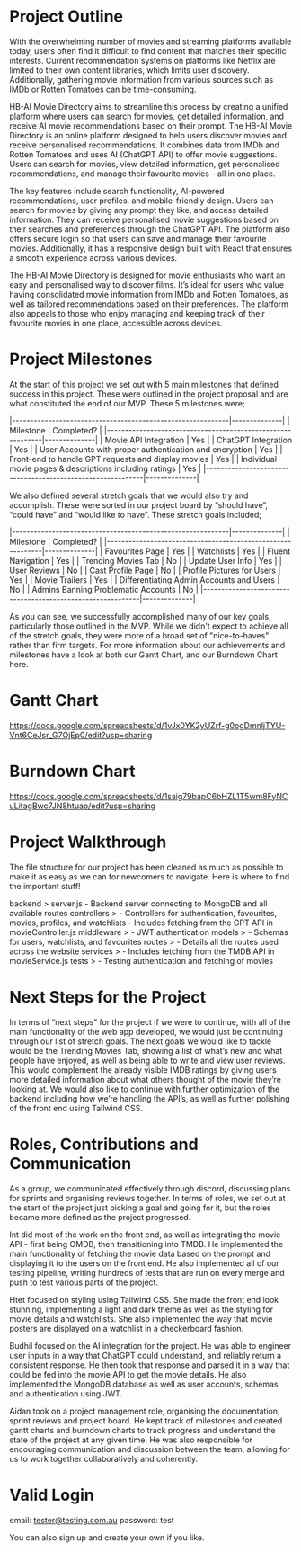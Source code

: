 
# Project Outline

With the overwhelming number of movies and streaming platforms available today, users often find it difficult to find content that matches their specific interests. Current recommendation systems on platforms like Netflix are limited to their own content libraries, which limits user discovery. Additionally, gathering movie information from various sources such as IMDb or Rotten Tomatoes can be time-consuming.

HB-AI Movie Directory aims to streamline this process by creating a unified platform where users can search for movies, get detailed information, and receive AI movie recommendations based on their prompt. The HB-AI Movie Directory is an online platform designed to help users discover movies and receive personalised recommendations. It combines data from IMDb and Rotten Tomatoes and uses AI (ChatGPT API) to offer movie suggestions. Users can search for movies, view detailed information, get personalised recommendations, and manage their favourite movies – all in one place.

The key features include search functionality, AI-powered recommendations, user profiles, and mobile-friendly design. Users can search for movies by giving any prompt they like, and access detailed information. They can receive personalised movie suggestions based on their searches and preferences through the ChatGPT API. The platform also offers secure login so that users can save and manage their favourite movies. Additionally, it has a responsive design built with React that ensures a smooth experience across various devices.

The HB-AI Movie Directory is designed for movie enthusiasts who want an easy and personalised way to discover films. It’s ideal for users who value having consolidated movie information from IMDb and Rotten Tomatoes, as well as tailored recommendations based on their preferences. The platform also appeals to those who enjoy managing and keeping track of their favourite movies in one place, accessible across devices.

# Project Milestones

At the start of this project we set out with 5 main milestones that defined success in this project. These were outlined in the project proposal and are what constituted the end of our MVP. These 5 milestones were;

|------------------------------------------------------------|--------------|
| Milestone                                                  |  Completed?  |
|------------------------------------------------------------|--------------|
| Movie API Integration                                      |      Yes     |
| ChatGPT Integration                                        |      Yes     |
| User Accounts with proper authentication and encryption    |      Yes     |
| Front-end to handle GPT requests and display movies        |      Yes     |
| Individual movie pages & descriptions including ratings    |      Yes     |
|------------------------------------------------------------|--------------|

We also defined several stretch goals that we would also try and accomplish. These were sorted in our project board by “should have”, “could have” and “would like to have”. These stretch goals included;

|------------------------------------------------------------|--------------|
| Milestone                                                  |  Completed?  |
|------------------------------------------------------------|--------------|
| Favourites Page                                            |      Yes     |
| Watchlists                                                 |      Yes     |
| Fluent Navigation                                          |      Yes     |
| Trending Movies Tab                                        |      No      |
| Update User Info                                           |      Yes     |
| User Reviews                                               |      No      |
| Cast Profile Page                                          |      No      |
| Profile Pictures for Users                                 |      Yes     |
| Movie Trailers                                             |      Yes     |
| Differentiating Admin Accounts and Users                   |      No      |
| Admins Banning Problematic Accounts                        |      No      |
|------------------------------------------------------------|--------------|


As you can see, we successfully accomplished many of our key goals, particularly those outlined in the MVP. While we didn't expect to achieve all of the stretch goals, they were more of a broad set of "nice-to-haves" rather than firm targets. For more information about our achievements and milestones have a look at both our Gantt Chart, and our Burndown Chart here.

# Gantt Chart
https://docs.google.com/spreadsheets/d/1vJx0YK2yUZrf-g0ogDmnljTYU-Vnt6CeJsr_G7OjEp0/edit?usp=sharing

# Burndown Chart
https://docs.google.com/spreadsheets/d/1saig79bapC6bHZL1T5wm8FyNCuLitagBwc7JN8htuao/edit?usp=sharing


# Project Walkthrough

The file structure for our project has been cleaned as much as possible to make it as easy as we can for newcomers to navigate.
Here is where to find the important stuff!

backend >
    server.js
    - Backend server connecting to MongoDB and all available routes
    controllers >
    - Controllers for authentication, favourites, movies, profiles, and watchlists
    - Includes fetching from the GPT API in movieController.js
    middleware >
    - JWT authentication
    models >
    - Schemas for users, watchlists, and favourites
    routes >
    - Details all the routes used across the website
    services >
    - Includes fetching from the TMDB API in movieService.js
    tests >
    - Testing authentication and fetching of movies



# Next Steps for the Project

In terms of “next steps” for the project if we were to continue, with all of the main functionality of the web app developed, we would just be continuing through our list of stretch goals. The next goals we would like to tackle would be the Trending Movies Tab, showing a list of what’s new and what people have enjoyed, as well as being able to write and view user reviews. This would complement the already visible IMDB ratings by giving users more detailed information about what others thought of the movie they’re looking at. We would also like to continue with further optimization of the backend including how we’re handling the API’s, as well as further polishing of the front end using Tailwind CSS.

# Roles, Contributions and Communication

As a group, we communicated effectively through discord, discussing plans for sprints and organising reviews together. In terms of roles, we set out at the start of the project just picking a goal and going for it, but the roles became more defined as the project progressed.

Int did most of the work on the front end, as well as integrating the movie API - first being OMDB, then transitioning into TMDB. He implemented the main functionality of fetching the movie data based on the prompt and displaying it to the users on the front end. He also implemented all of our testing pipeline, writing hundreds of tests that are run on every merge and push to test various parts of the project.

Htet focused on styling using Tailwind CSS. She made the front end look stunning, implementing a light and dark theme as well as the styling for movie details and watchlists. She also implemented the way that movie posters are displayed on a watchlist in a checkerboard fashion.

Budhil focused on the AI integration for the project. He was able to engineer user inputs in a way that ChatGPT could understand, and reliably return a consistent response. He then took that response and parsed it in a way that could be fed into the movie API to get the movie details. He also implemented the MongoDB database as well as user accounts, schemas and authentication using JWT.

Aidan took on a project management role, organising the documentation, sprint reviews and project board. He kept track of milestones and created gantt charts and burndown charts to track progress and understand the state of the project at any given time. He was also responsible for encouraging communication and discussion between the team, allowing for us to work together collaboratively and coherently.

# Valid Login

email: tester@testing.com.au
password: test

You can also sign up and create your own if you like.

